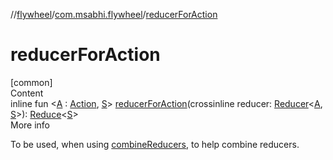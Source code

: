 //[flywheel](../../index.md)/[com.msabhi.flywheel](index.md)/[reducerForAction](reducer-for-action.md)



# reducerForAction  
[common]  
Content  
inline fun <[A](reducer-for-action.md) : [Action](-action/index.md), [S](reducer-for-action.md)> [reducerForAction](reducer-for-action.md)(crossinline reducer: [Reducer](index.md#1473331283%2FClasslikes%2F-2051426397)<[A](reducer-for-action.md), [S](reducer-for-action.md)>): [Reduce](index.md#-87403171%2FClasslikes%2F-2051426397)<[S](reducer-for-action.md)>  
More info  


To be used, when using [combineReducers](combine-reducers.md), to help combine reducers.

  



